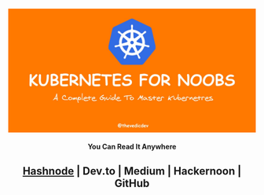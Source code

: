 <img align="center" src="assets/banner.jpeg" alt="kubernetes-for-noobs-banner"></img>

<h4 align="center">You Can Read It Anywhere </h4>

<h2 align="center"><a href="https://hashnode.thevedicdev.com/kubernetes-for-noobs">Hashnode</a> | Dev.to | Medium | Hackernoon | GitHub</h3>
